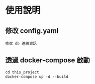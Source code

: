 # 使用說明

## 修改 config.yaml
```
修改 db 連線資訊
```

## 透過 docker-compose 啟動
```
cd this_project
docker-compose up -d --build
```
